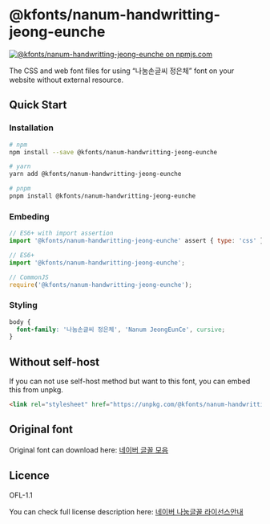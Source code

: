 # @kfonts/nanum-handwritting-jeong-eunche

[![@kfonts/nanum-handwritting-jeong-eunche on npmjs.com](https://img.shields.io/npm/v/%40kfonts%2Fnanum-handwritting-jeong-eunche)](https://www.npmjs.com/package/@kfonts/nanum-handwritting-jeong-eunche)

The CSS and web font files for using &OpenCurlyDoubleQuote;나눔손글씨 정은체&CloseCurlyDoubleQuote; font on your website without external resource.

## Quick Start

### Installation

```sh
# npm
npm install --save @kfonts/nanum-handwritting-jeong-eunche

# yarn
yarn add @kfonts/nanum-handwritting-jeong-eunche

# pnpm
pnpm install @kfonts/nanum-handwritting-jeong-eunche
```

### Embeding

```js
// ES6+ with import assertion
import '@kfonts/nanum-handwritting-jeong-eunche' assert { type: 'css' };

// ES6+
import '@kfonts/nanum-handwritting-jeong-eunche';

// CommonJS
require('@kfonts/nanum-handwritting-jeong-eunche');
```

### Styling

```css
body {
  font-family: '나눔손글씨 정은체', 'Nanum JeongEunCe', cursive;
}
```

## Without self-host

If you can not use self-host method but want to this font, you can embed this from unpkg.

```html
<link rel="stylesheet" href="https://unpkg.com/@kfonts/nanum-handwritting-jeong-eunche/index.css" />
```

## Original font

Original font can download here: [네이버 글꼴 모음](https://hangeul.naver.com/font)

## Licence

OFL-1.1

You can check full license description here: [네이버 나눔글꼴 라이선스안내](https://help.naver.com/service/30016/contents/18088?osType=PC&lang=ko)
